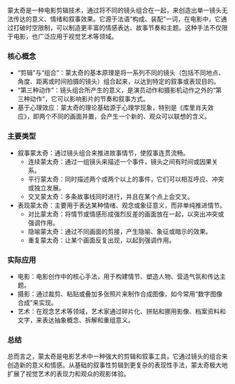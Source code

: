 
蒙太奇是一种电影剪辑技术，通过将不同的镜头组合在一起，来创造出单一镜头无法传达的意义、情绪和叙事效果。它源于法语“构成、装配”一词，在电影中，它通过打破时空限制，可以制造更丰富的情感表达、故事节奏和主题。这种手法不仅限于电影，也广泛应用于视觉艺术等领域。 
### 核心概念
- “剪辑”与“组合”：蒙太奇的基本原理是将一系列不同的镜头（包括不同地点、角度、距离或时间拍摄的镜头）组合起来，以达到特定的叙事或表现目的。
- “第三种动作”：镜头组合所产生的意义，是演员动作和摄影机动作之外的“第三种动作”，它可以影响影片的节奏和叙事方式。
- 基于心理效应：蒙太奇的理论基础源于心理学现象，特别是《库里肖夫效应》，即两个不同的画面并置，会产生一个新的、观众可以联想的含义。 
### 主要类型
- 叙事蒙太奇：通过镜头组合来推进故事情节，使叙事连贯流畅。
  - 连续蒙太奇：通过一组镜头来描述一个事件，镜头之间有时间或因果关系。
  - 平行蒙太奇：同时描述两个或两个以上的事件，它们可以相互呼应、冲突或独立发展。
  - 交叉蒙太奇：多条故事线同时进行，并且在某个点上会交叉。
- 表现蒙太奇：主要用于表达某种情绪、观念或象征意义，而非单纯推进情节。
  - 对比蒙太奇：将情节或情感形成强烈反差的画面放在一起，以突出冲突或强调作用。
  - 隐喻蒙太奇：通过不同画面的剪接，产生隐喻、象征或暗示的效果。
  - 重复蒙太奇：让某个画面反复出现，以起到强调作用。 
### 实际应用
  - 电影：电影创作中的核心手法，用于构建情节、塑造人物、营造气氛和传达主题。
  - 摄影：通过裁剪、粘贴或叠加多张照片来制作合成图像，如今常用“数字图像合成”来实现。
  - 艺术：在观念艺术等领域，艺术家通过碎片化、拼贴和挪用影像、档案资料和文字，来表达抽象概念、拆解和重组意义。 
### 总结
总而言之，蒙太奇是电影艺术中一种强大的剪辑和叙事工具，它通过镜头的组合来创造新的意义和情感。从基础的叙事性剪辑到更复杂的表现性手法，蒙太奇极大地扩展了视觉艺术的表现力和观众的观影体验。